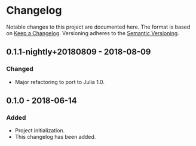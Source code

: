 # Changelog

Notable changes to this project are documented here. The format is based on
[Keep a Changelog](http://keepachangelog.com/en/1.0.0/). Versioning adheres to
the [Semantic Versioning](http://semver.org/spec/v2.0.0.html).

## 0.1.1-nightly+20180809 - 2018-08-09

### Changed

* Major refactoring to port to Julia 1.0.

## 0.1.0 - 2018-06-14

### Added

* Project initialization.
* This changelog has been added.
